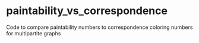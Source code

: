 # paintability_vs_correspondence
Code to compare paintability numbers to correspondence coloring numbers for multipartite graphs
